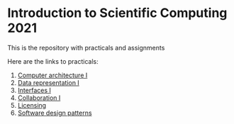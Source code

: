 # Introduction to Scientific Computing 2021

This is the repository with practicals and assignments

Here are the links to practicals:
1. [Computer architecture I](Practical_1/)
2. [Data representation I](Practical_2/)
3. [Interfaces I](Practical_3/)
4. [Collaboration I](Practical_4/)
5. [Licensing](Practical_5/)
6. [Software design patterns](Practical_6)
